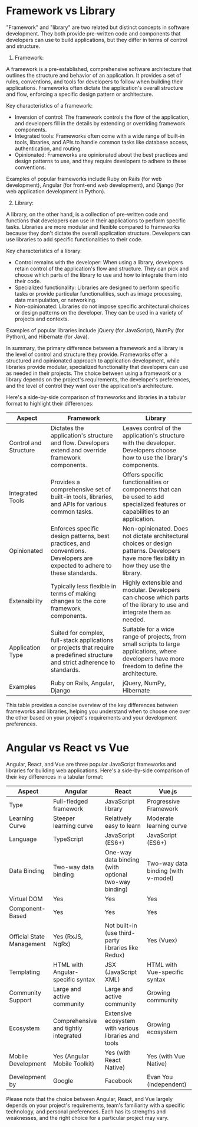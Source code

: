 # Framework vs Library
"Framework" and "library" are two related but distinct concepts in software development. They both provide pre-written code and components that developers can use to build applications, but they differ in terms of control and structure.

1. Framework:

A framework is a pre-established, comprehensive software architecture that outlines the structure and behavior of an application. It provides a set of rules, conventions, and tools for developers to follow when building their applications. Frameworks often dictate the application's overall structure and flow, enforcing a specific design pattern or architecture.

Key characteristics of a framework:

- Inversion of control: The framework controls the flow of the application, and developers fill in the details by extending or overriding framework components.
- Integrated tools: Frameworks often come with a wide range of built-in tools, libraries, and APIs to handle common tasks like database access, authentication, and routing.
- Opinionated: Frameworks are opinionated about the best practices and design patterns to use, and they require developers to adhere to these conventions.

Examples of popular frameworks include Ruby on Rails (for web development), Angular (for front-end web development), and Django (for web application development in Python).

2. Library:

A library, on the other hand, is a collection of pre-written code and functions that developers can use in their applications to perform specific tasks. Libraries are more modular and flexible compared to frameworks because they don't dictate the overall application structure. Developers can use libraries to add specific functionalities to their code.

Key characteristics of a library:

- Control remains with the developer: When using a library, developers retain control of the application's flow and structure. They can pick and choose which parts of the library to use and how to integrate them into their code.
- Specialized functionality: Libraries are designed to perform specific tasks or provide particular functionalities, such as image processing, data manipulation, or networking.
- Non-opinionated: Libraries do not impose specific architectural choices or design patterns on the developer. They can be used in a variety of projects and contexts.

Examples of popular libraries include jQuery (for JavaScript), NumPy (for Python), and Hibernate (for Java).

In summary, the primary difference between a framework and a library is the level of control and structure they provide. Frameworks offer a structured and opinionated approach to application development, while libraries provide modular, specialized functionality that developers can use as needed in their projects. The choice between using a framework or a library depends on the project's requirements, the developer's preferences, and the level of control they want over the application's architecture.

Here's a side-by-side comparison of frameworks and libraries in a tabular format to highlight their differences:

| Aspect                | Framework                                                                                                                      | Library                                                                                                                                         |
| --------------------- | ------------------------------------------------------------------------------------------------------------------------------ | ----------------------------------------------------------------------------------------------------------------------------------------------- |
| Control and Structure | Dictates the application's structure and flow. Developers extend and override framework components.                            | Leaves control of the application's structure with the developer. Developers choose how to use the library's components.                        |
| Integrated Tools      | Provides a comprehensive set of built-in tools, libraries, and APIs for various common tasks.                                  | Offers specific functionalities or components that can be used to add specialized features or capabilities to an application.                   |
| Opinionated           | Enforces specific design patterns, best practices, and conventions. Developers are expected to adhere to these standards.      | Non-opinionated. Does not dictate architectural choices or design patterns. Developers have more flexibility in how they use the library.       |
| Extensibility         | Typically less flexible in terms of making changes to the core framework components.                                           | Highly extensible and modular. Developers can choose which parts of the library to use and integrate them as needed.                            |
| Application Type      | Suited for complex, full-stack applications or projects that require a predefined structure and strict adherence to standards. | Suitable for a wide range of projects, from small scripts to large applications, where developers have more freedom to define the architecture. |
| Examples              | Ruby on Rails, Angular, Django                                                                                                 | jQuery, NumPy, Hibernate                                                                                                                        |

This table provides a concise overview of the key differences between frameworks and libraries, helping you understand when to choose one over the other based on your project's requirements and your development preferences.



# Angular vs React vs Vue

Angular, React, and Vue are three popular JavaScript frameworks and libraries for building web applications. Here's a side-by-side comparison of their key differences in a tabular format:

| Aspect                 | Angular                  | React                    | Vue.js                  |
|------------------------|--------------------------|--------------------------|-------------------------|
| Type                   | Full-fledged framework   | JavaScript library      | Progressive Framework    |
| Learning Curve         | Steeper learning curve   | Relatively easy to learn | Moderate learning curve |
| Language               | TypeScript               | JavaScript (ES6+)        | JavaScript (ES6+)       |
| Data Binding           | Two-way data binding     | One-way data binding (with optional two-way binding) | Two-way data binding (with v-model) |
| Virtual DOM            | Yes                      | Yes                      | Yes                     |
| Component-Based        | Yes                      | Yes                      | Yes                     |
| Official State Management | Yes (RxJS, NgRx)     | Not built-in (use third-party libraries like Redux) | Yes (Vuex)             |
| Templating             | HTML with Angular-specific syntax | JSX (JavaScript XML)   | HTML with Vue-specific syntax |
| Community Support      | Large and active community | Large and active community | Growing community     |
| Ecosystem              | Comprehensive and tightly integrated | Extensive ecosystem with various libraries and tools | Growing ecosystem      |
| Mobile Development     | Yes (Angular Mobile Toolkit) | Yes (with React Native) | Yes (with Vue Native) |
| Development by         | Google                   | Facebook                  | Evan You (independent) |

Please note that the choice between Angular, React, and Vue largely depends on your project's requirements, team's familiarity with a specific technology, and personal preferences. Each has its strengths and weaknesses, and the right choice for a particular project may vary.